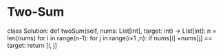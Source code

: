# Two-Sum
class Solution:
    def twoSum(self, nums: List[int], target: int) -> List[int]:
     n = len(nums)
     for i in range(n-1):
         for j in range(i+1 ,n):
             if nums[i] +nums[j] == target:
                 return [i, j]
   
